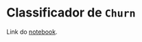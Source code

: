 # Classificador de `Churn`

Link do [notebook](https://colab.research.google.com/drive/12N6hbWGsiiOXcly4XSKzvIOImByQ1GWX#scrollTo=sNffdmoE8PHe).
